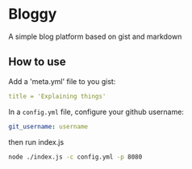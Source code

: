 # Bloggy

A simple blog platform based on gist and markdown

## How to use

Add a 'meta.yml' file to you gist:
```yml
title = 'Explaining things'
```

In a `config.yml` file, configure your github username:
```yml
git_username: username
```

then run index.js
```bash
node ./index.js -c config.yml -p 8080
```
